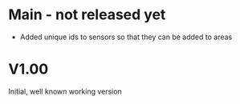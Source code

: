 # Main - not released yet
* Added unique ids to sensors so that they can be added to areas

# V1.00
Initial, well known working version
